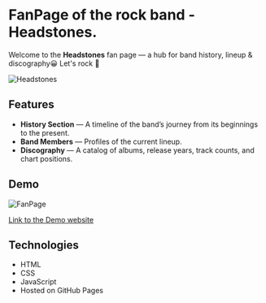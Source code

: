 # FanPage of the rock band - Headstones. 

Welcome to the **Headstones** fan page — a hub for band history, lineup & discography😀 Let's rock 🤘

![Headstones](https://headstonesband.com/wp-content/uploads/2022/10/Headstones-2022-by-Gord-Hawkins.jpg)

## Features

- **History Section** — A timeline of the band’s journey from its beginnings to the present.  
- **Band Members** — Profiles of the current lineup.  
- **Discography** — A catalog of albums, release years, track counts, and chart positions.   

## Demo

![FanPage](https://github.com/sandra-0492/homepage/blob/main/images/fanpgae-gif.gif?raw=true)

[Link to the Demo website](https://sandra-0492.github.io/homepage/)

## Technologies

- HTML
- CSS
- JavaScript
- Hosted on GitHub Pages

